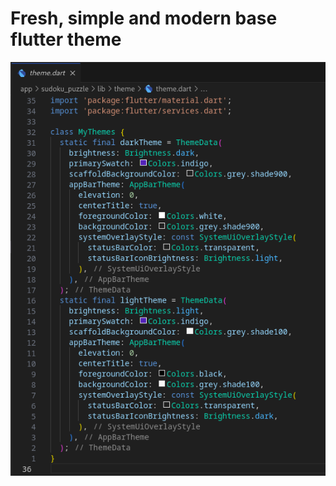 # Fresh, simple and modern base flutter theme

<img src="https://github.com/rohit-krish/Flutter_General_Theme/blob/main/code_screenshot.png" alt="code screenshot">
